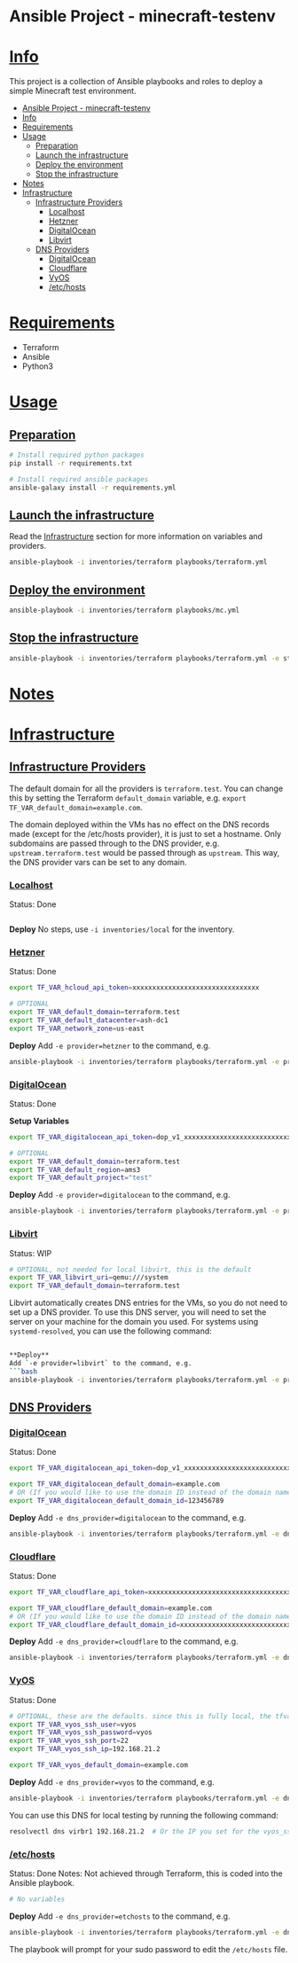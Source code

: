 Ansible Project - minecraft-testenv
========================================

# [Info](#info)
This project is a collection of Ansible playbooks and roles to deploy a simple Minecraft test environment.

- [Ansible Project - minecraft-testenv](#ansible-project---minecraft-testenv)
- [Info](#info)
- [Requirements](#requirements)
- [Usage](#usage)
  - [Preparation](#preparation)
  - [Launch the infrastructure](#launch-the-infrastructure)
  - [Deploy the environment](#deploy-the-environment)
  - [Stop the infrastructure](#stop-the-infrastructure)
- [Notes](#notes)
- [Infrastructure](#infrastructure)
  - [Infrastructure Providers](#infrastructure-providers)
    - [Localhost](#localhost)
    - [Hetzner](#hetzner)
    - [DigitalOcean](#digitalocean)
    - [Libvirt](#libvirt)
  - [DNS Providers](#dns-providers)
    - [DigitalOcean](#digitalocean-1)
    - [Cloudflare](#cloudflare)
    - [VyOS](#vyos)
    - [/etc/hosts](#etchosts)

# [Requirements](#req)
- Terraform
- Ansible
- Python3

# [Usage](#usage)

## [Preparation](#prep)
```bash
# Install required python packages
pip install -r requirements.txt

# Install required ansible packages
ansible-galaxy install -r requirements.yml
```

## [Launch the infrastructure](#launch)
Read the [Infrastructure](#infra) section for more information on variables and providers.
```bash
ansible-playbook -i inventories/terraform playbooks/terraform.yml
```

## [Deploy the environment](#deploy)
```bash
ansible-playbook -i inventories/terraform playbooks/mc.yml
```

## [Stop the infrastructure](#stop)
```bash
ansible-playbook -i inventories/terraform playbooks/terraform.yml -e state=destroy
```

# [Notes](#notes)

# [Infrastructure](#infra)

## [Infrastructure Providers](#providers)

The default domain for all the providers is `terraform.test`. You can change this by setting the Terraform `default_domain` variable, e.g. `export TF_VAR_default_domain=example.com`.

The domain deployed within the VMs has no effect on the DNS records made (except for the /etc/hosts provider), it is just to set a hostname. Only subdomains are passed through to the DNS provider, e.g. `upstream.terraform.test` would be passed through as `upstream`. This way, the DNS provider vars can be set to any domain.

### [Localhost](#localhost)
Status: Done
  
```bash

```

**Deploy**
No steps, use `-i inventories/local` for the inventory.

### [Hetzner](#hetzner)
Status: Done  

```bash
export TF_VAR_hcloud_api_token=xxxxxxxxxxxxxxxxxxxxxxxxxxxxxxxx

# OPTIONAL
export TF_VAR_default_domain=terraform.test
export TF_VAR_default_datacenter=ash-dc1
export TF_VAR_network_zone=us-east
```

**Deploy**
Add `-e provider=hetzner` to the command, e.g.
```bash
ansible-playbook -i inventories/terraform playbooks/terraform.yml -e provider=hetzner
```


### [DigitalOcean](#digitalocean)
Status: Done

**Setup Variables**
```bash
export TF_VAR_digitalocean_api_token=dop_v1_xxxxxxxxxxxxxxxxxxxxxxxxxxxxxxxxxxxxxxxxxxxxxxxxxxxxxxxxxxxxxxxxx

# OPTIONAL
export TF_VAR_default_domain=terraform.test
export TF_VAR_default_region=ams3
export TF_VAR_default_project="test"
```

**Deploy**
Add `-e provider=digitalocean` to the command, e.g.
```bash
ansible-playbook -i inventories/terraform playbooks/terraform.yml -e provider=digitalocean
```

### [Libvirt](#libvirt)
Status: WIP  

```bash
# OPTIONAL, not needed for local libvirt, this is the default
export TF_VAR_libvirt_uri=qemu:///system
export TF_VAR_default_domain=terraform.test


```

Libvirt automatically creates DNS entries for the VMs, so you do not need to set up a DNS provider.
To use this DNS server, you will need to set the server on your machine for the domain you used.
For systems using `systemd-resolved`, you can use the following command:
```bash

**Deploy**
Add `-e provider=libvirt` to the command, e.g.
```bash
ansible-playbook -i inventories/terraform playbooks/terraform.yml -e provider=libvirt
```

## [DNS Providers](#dns)

### [DigitalOcean](#digitalocean-dns)
Status: Done

```bash
export TF_VAR_digitalocean_api_token=dop_v1_xxxxxxxxxxxxxxxxxxxxxxxxxxxxxxxxxxxxxxxxxxxxxxxxxxxxxxxxxxxxxxxxx

export TF_VAR_digitalocean_default_domain=example.com
# OR (If you would like to use the domain ID instead of the domain name)
export TF_VAR_digitalocean_default_domain_id=123456789

```

**Deploy**
Add `-e dns_provider=digitalocean` to the command, e.g.

```bash
ansible-playbook -i inventories/terraform playbooks/terraform.yml -e dns_provider=digitalocean
```

### [Cloudflare](#cloudflare)
Status: Done

```bash
export TF_VAR_cloudflare_api_token=xxxxxxxxxxxxxxxxxxxxxxxxxxxxxxxxxxxxxxxx

export TF_VAR_cloudflare_default_domain=example.com
# OR (If you would like to use the domain ID instead of the domain name)
export TF_VAR_cloudflare_default_domain_id=xxxxxxxxxxxxxxxxxxxxxxxxxxxxxxxx

```

**Deploy**
Add `-e dns_provider=cloudflare` to the command, e.g.

```bash
ansible-playbook -i inventories/terraform playbooks/terraform.yml -e dns_provider=cloudflare
```

### [VyOS](#vyos)
Status: Done

```bash
# OPTIONAL, these are the defaults. since this is fully local, the tfvars already have these values
export TF_VAR_vyos_ssh_user=vyos
export TF_VAR_vyos_ssh_password=vyos
export TF_VAR_vyos_ssh_port=22
export TF_VAR_vyos_ssh_ip=192.168.21.2

export TF_VAR_vyos_default_domain=example.com

```

**Deploy**
Add `-e dns_provider=vyos` to the command, e.g.

```bash
ansible-playbook -i inventories/terraform playbooks/terraform.yml -e dns_provider=vyos
```

You can use this DNS for local testing by running the following command:
```bash
resolvectl dns virbr1 192.168.21.2  # Or the IP you set for the vyos_ssh_ip
```

### [/etc/hosts](#etchosts)
Status: Done
Notes: Not achieved through Terraform, this is coded into the Ansible playbook.

```bash
# No variables
```

**Deploy**
Add `-e dns_provider=etchosts` to the command, e.g.

```bash
ansible-playbook -i inventories/terraform playbooks/terraform.yml -e dns_provider=etchosts
```
The playbook will prompt for your sudo password to edit the `/etc/hosts` file.
